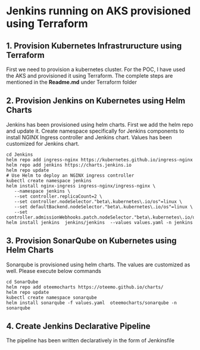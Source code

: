 # Jenkins running on AKS provisioned using Terraform

## 1. Provision Kubernetes Infrastruructure using Terraform
First we need to provision a kubernetes cluster. For the POC, I have used the AKS and provisioned it using Terraform. The complete steps are mentioned in the **Readme.md** under Terraform folder

## 2. Provision Jenkins on Kubernetes using Helm Charts
 Jenkins has been provisioned using helm charts. First we add the helm repo and update it. Create namespace specifically for Jenkins components to install NGINX Ingress controller and Jenkins chart. Values has been customized for Jenkins chart.
 ```
 cd Jenkins
 helm repo add ingress-nginx https://kubernetes.github.io/ingress-nginx
 helm repo add jenkins https://charts.jenkins.io
 helm repo update
 # Use Helm to deploy an NGINX ingress controller
 kubectl create namespace jenkins
 helm install nginx-ingress ingress-nginx/ingress-nginx \
    --namespace jenkins \
    --set controller.replicaCount=2 \
    --set controller.nodeSelector."beta\.kubernetes\.io/os"=linux \
    --set defaultBackend.nodeSelector."beta\.kubernetes\.io/os"=linux \
    --set controller.admissionWebhooks.patch.nodeSelector."beta\.kubernetes\.io/os"=linux
 helm install jenkins  jenkins/jenkins  --values values.yaml -n jenkins
 ```
## 3. Provision SonarQube on Kubernetes using Helm Charts
Sonarqube is provisioned using helm charts. The values are customized as well. Please execute below commands
```
cd SonarQube
helm repo add oteemocharts https://oteemo.github.io/charts/
helm repo update
kubectl create namespace sonarqube
helm install sonarqube -f values.yaml  oteemocharts/sonarqube -n sonarqube
```

## 4. Create Jenkins Declarative Pipeline
The pipeline has been written declaratively in the form of Jenkinsfile
